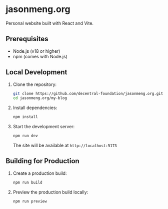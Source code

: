 # jasonmeng.org

Personal website built with React and Vite.

## Prerequisites

- Node.js (v18 or higher)
- npm (comes with Node.js)

## Local Development

1. Clone the repository:
   ```bash
   git clone https://github.com/decentral-foundation/jasonmeng.org.git
   cd jasonmeng.org/my-blog
   ```

2. Install dependencies:
   ```bash
   npm install
   ```

3. Start the development server:
   ```bash
   npm run dev
   ```

   The site will be available at `http://localhost:5173`

## Building for Production

1. Create a production build:
   ```bash
   npm run build
   ```

2. Preview the production build locally:
   ```bash
   npm run preview
   ```
